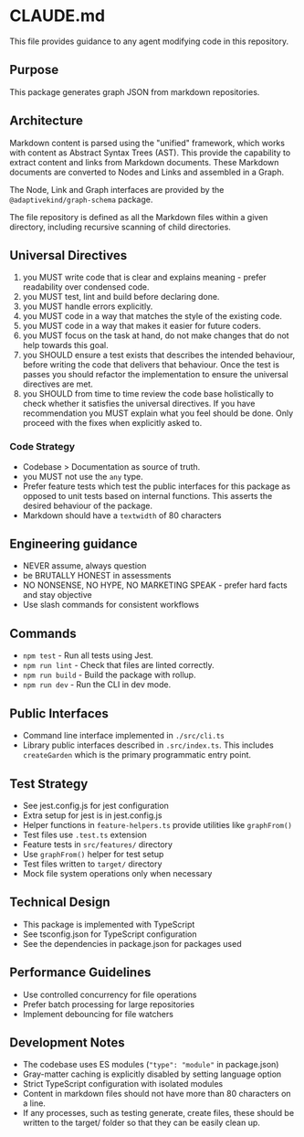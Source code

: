# CLAUDE.md

This file provides guidance to any agent modifying code in this repository.

## Purpose

This package generates graph JSON from markdown repositories.

## Architecture

Markdown content is parsed using the "unified" framework, which works with
content as Abstract Syntax Trees (AST). This provide the capability to extract
content and links from Markdown documents. These Markdown documents are
converted to Nodes and Links and assembled in a Graph.

The Node, Link and Graph interfaces are provided by the
`@adaptivekind/graph-schema` package.

The file repository is defined as all the Markdown files within a given
directory, including recursive scanning of child directories.

## Universal Directives

1. you MUST write code that is clear and explains meaning - prefer readability
   over condensed code.
2. you MUST test, lint and build before declaring done.
3. you MUST handle errors explicitly.
4. you MUST code in a way that matches the style of the existing code.
5. you MUST code in a way that makes it easier for future coders.
6. you MUST focus on the task at hand, do not make changes that do not help
   towards this goal.
7. you SHOULD ensure a test exists that describes the intended behaviour, before
   writing the code that delivers that behaviour. Once the test is passes you
   should refactor the implementation to ensure the universal directives are met.
8. you SHOULD from time to time review the code base holistically to check
   whether it satisfies the universal directives. If you have recommendation you
   MUST explain what you feel should be done. Only proceed with the fixes when
   explicitly asked to.

### Code Strategy

- Codebase > Documentation as source of truth.
- you MUST not use the `any` type.
- Prefer feature tests which test the public interfaces for this package as opposed
  to unit tests based on internal functions. This asserts the desired behaviour of
  the package.
- Markdown should have a `textwidth` of 80 characters

## Engineering guidance

- NEVER assume, always question
- be BRUTALLY HONEST in assessments
- NO NONSENSE, NO HYPE, NO MARKETING SPEAK - prefer hard facts and stay
  objective
- Use slash commands for consistent workflows

## Commands

- `npm test` - Run all tests using Jest.
- `npm run lint` - Check that files are linted correctly.
- `npm run build` - Build the package with rollup.
- `npm run dev` - Run the CLI in dev mode.

## Public Interfaces

- Command line interface implemented in `./src/cli.ts`
- Library public interfaces described in `.src/index.ts`. This includes
  `createGarden` which is the primary programmatic entry point.

## Test Strategy

- See jest.config.js for jest configuration
- Extra setup for jest is in jest.config.js
- Helper functions in `feature-helpers.ts` provide utilities like `graphFrom()`
- Test files use `.test.ts` extension
- Feature tests in `src/features/` directory
- Use `graphFrom()` helper for test setup
- Test files written to `target/` directory
- Mock file system operations only when necessary

## Technical Design

- This package is implemented with TypeScript
- See tsconfig.json for TypeScript configuration
- See the dependencies in package.json for packages used

## Performance Guidelines

- Use controlled concurrency for file operations
- Prefer batch processing for large repositories
- Implement debouncing for file watchers

## Development Notes

- The codebase uses ES modules (`"type": "module"` in package.json)
- Gray-matter caching is explicitly disabled by setting language option
- Strict TypeScript configuration with isolated modules
- Content in markdown files should not have more than 80 characters on a line.
- If any processes, such as testing generate, create files, these should be
  written to the target/ folder so that they can be easily clean up.
